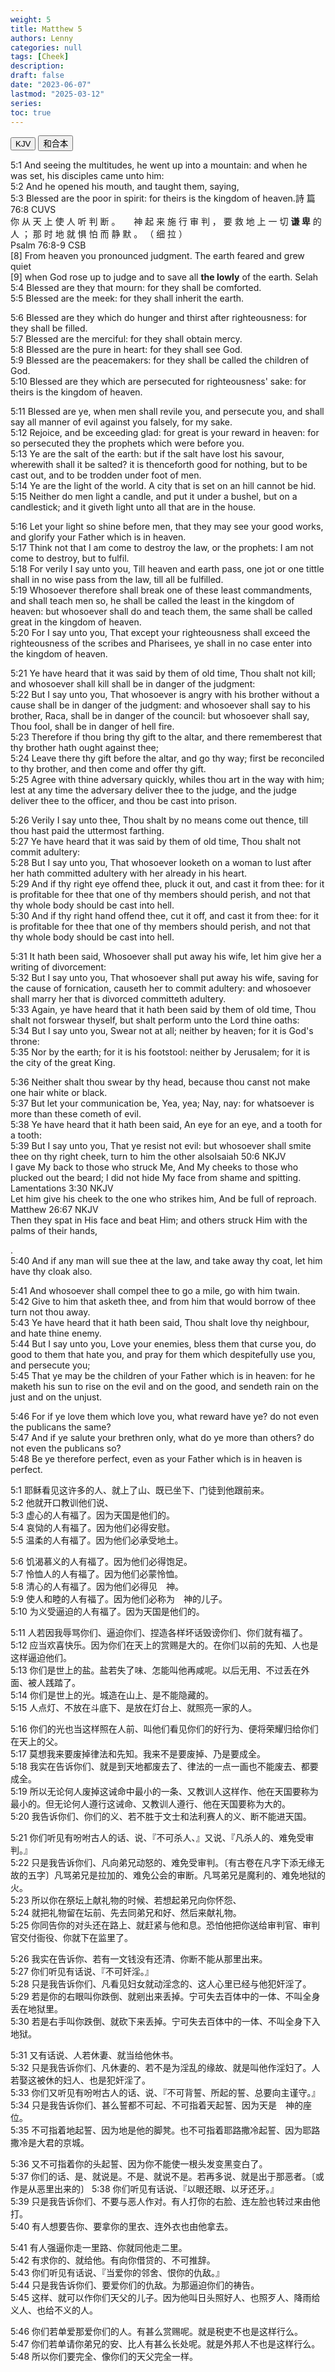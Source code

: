 ```yaml
---
weight: 5
title: Matthew 5
authors: Lenny
categories: null
tags: [Cheek]
description: 
draft: false
date: "2023-06-07"
lastmod: "2025-03-12"
series:
toc: true
---
```



<!--more-->


<!-- Tab links -->

<div class="tab">
  <button class="tablinks active" onclick="tablabel(event, 'english')">KJV</button>
  <button class="tablinks" onclick="tablabel(event, 'chinese')">和合本</button>
</div>

<!-- Tab content -->
<div id="english" class="tabcontent" style="display:block">

5:1 And seeing the multitudes, he went up into a mountain: and when he was set, his disciples came unto him:  
5:2 And he opened his mouth, and taught them, saying,  
5:3 Blessed are the poor in spirit: for theirs is the kingdom of heaven.<label class="margin-toggle sidenote-number"></label><span class="sidenote">詩 篇 76:8 CUVS  
你 从 天 上 使 人 听 判 断 。 　 神 起 来 施 行 审 判 ， 要 救 地 上 一 切 <b>谦 卑</b> 的 人 ； 那 时 地 就 惧 怕 而 静 默 。 （ 细 拉 ）
<br>
Psalm 76:8-9 CSB  
[8] From heaven you pronounced judgment. The earth feared and grew quiet   
[9] when God rose up to judge and to save all <b>the lowly</b> of the earth. Selah</span>  
5:4 Blessed are they that mourn: for they shall be comforted.  
5:5 Blessed are the meek: for they shall inherit the earth.  

5:6 Blessed are they which do hunger and thirst after righteousness: for they shall be filled.  
5:7 Blessed are the merciful: for they shall obtain mercy.  
5:8 Blessed are the pure in heart: for they shall see God.  
5:9 Blessed are the peacemakers: for they shall be called the children of God.  
5:10 Blessed are they which are persecuted for righteousness' sake: for theirs is the kingdom of heaven.  

5:11 Blessed are ye, when men shall revile you, and persecute you, and shall say all manner of evil against you falsely, for my sake.  
5:12 Rejoice, and be exceeding glad: for great is your reward in heaven: for so persecuted they the prophets which were before you.  
5:13 Ye are the salt of the earth: but if the salt have lost his savour, wherewith shall it be salted? it is thenceforth good for nothing, but to be cast out, and to be trodden under foot of men.  
5:14 Ye are the light of the world. A city that is set on an hill cannot be hid.  
5:15 Neither do men light a candle, and put it under a bushel, but on a candlestick; and it giveth light unto all that are in the house.  

5:16 Let your light so shine before men, that they may see your good works, and glorify your Father which is in heaven.  
5:17 Think not that I am come to destroy the law, or the prophets: I am not come to destroy, but to fulfil.  
5:18 For verily I say unto you, Till heaven and earth pass, one jot or one tittle shall in no wise pass from the law, till all be fulfilled.  
5:19 Whosoever therefore shall break one of these least commandments, and shall teach men so, he shall be called the least in the kingdom of heaven: but whosoever shall do and teach them, the same shall be called great in the kingdom of heaven.  
5:20 For I say unto you, That except your righteousness shall exceed the righteousness of the scribes and Pharisees, ye shall in no case enter into the kingdom of heaven.  

5:21 Ye have heard that it was said by them of old time, Thou shalt not kill; and whosoever shall kill shall be in danger of the judgment:  
5:22 But I say unto you, That whosoever is angry with his brother without a cause shall be in danger of the judgment: and whosoever shall say to his brother, Raca, shall be in danger of the council: but whosoever shall say, Thou fool, shall be in danger of hell fire.  
5:23 Therefore if thou bring thy gift to the altar, and there rememberest that thy brother hath ought against thee;  
5:24 Leave there thy gift before the altar, and go thy way; first be reconciled to thy brother, and then come and offer thy gift.  
5:25 Agree with thine adversary quickly, whiles thou art in the way with him; lest at any time the adversary deliver thee to the judge, and the judge deliver thee to the officer, and thou be cast into prison.  

5:26 Verily I say unto thee, Thou shalt by no means come out thence, till thou hast paid the uttermost farthing.  
5:27 Ye have heard that it was said by them of old time, Thou shalt not commit adultery:  
5:28 But I say unto you, That whosoever looketh on a woman to lust after her hath committed adultery with her already in his heart.  
5:29 And if thy right eye offend thee, pluck it out, and cast it from thee: for it is profitable for thee that one of thy members should perish, and not that thy whole body should be cast into hell.  
5:30 And if thy right hand offend thee, cut it off, and cast it from thee: for it is profitable for thee that one of thy members should perish, and not that thy whole body should be cast into hell.  

5:31 It hath been said, Whosoever shall put away his wife, let him give her a writing of divorcement:  
5:32 But I say unto you, That whosoever shall put away his wife, saving for the cause of fornication, causeth her to commit adultery: and whosoever shall marry her that is divorced committeth adultery.  
5:33 Again, ye have heard that it hath been said by them of old time, Thou shalt not forswear thyself, but shalt perform unto the Lord thine oaths:  
5:34 But I say unto you, Swear not at all; neither by heaven; for it is God's throne:  
5:35 Nor by the earth; for it is his footstool: neither by Jerusalem; for it is the city of the great King.  

5:36 Neither shalt thou swear by thy head, because thou canst not make one hair white or black.  
5:37 But let your communication be, Yea, yea; Nay, nay: for whatsoever is more than these cometh of evil.  
5:38 Ye have heard that it hath been said, An eye for an eye, and a tooth for a tooth:  
5:39 But I say unto you, That ye resist not evil: but whosoever shall smite thee on thy right cheek, turn to him the other also<label for="cheek" class="margin-toggle sidenote-number"></label><span class="sidenote">Isaiah 50:6 NKJV  
I gave My back to those who struck Me, And My cheeks to those who plucked out the beard; I did not hide My face from shame and spitting.
<br>Lamentations 3:30 NKJV  
Let him give his cheek to the one who strikes him, And be full of reproach.
<br>Matthew 26:67 NKJV  
Then they spat in His face and beat Him; and others struck Him with the palms of their hands,

</span>.  
5:40 And if any man will sue thee at the law, and take away thy coat, let him have thy cloak also.  

5:41 And whosoever shall compel thee to go a mile, go with him twain.  
5:42 Give to him that asketh thee, and from him that would borrow of thee turn not thou away.  
5:43 Ye have heard that it hath been said, Thou shalt love thy neighbour, and hate thine enemy.  
5:44 But I say unto you, Love your enemies, bless them that curse you, do good to them that hate you, and pray for them which despitefully use you, and persecute you;  
5:45 That ye may be the children of your Father which is in heaven: for he maketh his sun to rise on the evil and on the good, and sendeth rain on the just and on the unjust.  

5:46 For if ye love them which love you, what reward have ye? do not even the publicans the same?  
5:47 And if ye salute your brethren only, what do ye more than others? do not even the publicans so?  
5:48 Be ye therefore perfect, even as your Father which is in heaven is perfect.  

</div>


<div id="chinese" class="tabcontent">

5:1 耶稣看见这许多的人、就上了山、既已坐下、门徒到他跟前来。  
5:2 他就开口教训他们说、  
5:3 虚心的人有福了。因为天国是他们的。  
5:4 哀恸的人有福了。因为他们必得安慰。  
5:5 温柔的人有福了。因为他们必承受地土。  

5:6 饥渴慕义的人有福了。因为他们必得饱足。  
5:7 怜恤人的人有福了。因为他们必蒙怜恤。  
5:8 清心的人有福了。因为他们必得见　神。  
5:9 使人和睦的人有福了。因为他们必称为　神的儿子。  
5:10 为义受逼迫的人有福了。因为天国是他们的。  

5:11 人若因我辱骂你们、逼迫你们、捏造各样坏话毁谤你们、你们就有福了。  
5:12 应当欢喜快乐。因为你们在天上的赏赐是大的。在你们以前的先知、人也是这样逼迫他们。  
5:13 你们是世上的盐。盐若失了味、怎能叫他再咸呢。以后无用、不过丢在外面、被人践踏了。  
5:14 你们是世上的光。城造在山上、是不能隐藏的。  
5:15 人点灯、不放在斗底下、是放在灯台上、就照亮一家的人。  

5:16 你们的光也当这样照在人前、叫他们看见你们的好行为、便将荣耀归给你们在天上的父。  
5:17 莫想我来要废掉律法和先知。我来不是要废掉、乃是要成全。  
5:18 我实在告诉你们、就是到天地都废去了、律法的一点一画也不能废去、都要成全。  
5:19 所以无论何人废掉这诫命中最小的一条、又教训人这样作、他在天国要称为最小的。但无论何人遵行这诫命、又教训人遵行、他在天国要称为大的。  
5:20 我告诉你们、你们的义、若不胜于文士和法利赛人的义、断不能进天国。  

5:21 你们听见有吩咐古人的话、说、『不可杀人、』又说、『凡杀人的、难免受审判。』  
5:22 只是我告诉你们、凡向弟兄动怒的、难免受审判。〔有古卷在凡字下添无缘无故的五字〕凡骂弟兄是拉加的、难免公会的审断。凡骂弟兄是魔利的、难免地狱的火。  
5:23 所以你在祭坛上献礼物的时候、若想起弟兄向你怀怨、  
5:24 就把礼物留在坛前、先去同弟兄和好、然后来献礼物。  
5:25 你同告你的对头还在路上、就赶紧与他和息。恐怕他把你送给审判官、审判官交付衙役、你就下在监里了。  

5:26 我实在告诉你、若有一文钱没有还清、你断不能从那里出来。  
5:27 你们听见有话说、『不可奸淫。』  
5:28 只是我告诉你们、凡看见妇女就动淫念的、这人心里已经与他犯奸淫了。  
5:29 若是你的右眼叫你跌倒、就剜出来丢掉。宁可失去百体中的一体、不叫全身丢在地狱里。  
5:30 若是右手叫你跌倒、就砍下来丢掉。宁可失去百体中的一体、不叫全身下入地狱。  

5:31 又有话说、人若休妻、就当给他休书。  
5:32 只是我告诉你们、凡休妻的、若不是为淫乱的缘故、就是叫他作淫妇了。人若娶这被休的妇人、也是犯奸淫了。  
5:33 你们又听见有吩咐古人的话、说、『不可背誓、所起的誓、总要向主谨守。』  
5:34 只是我告诉你们、甚么誓都不可起、不可指着天起誓、因为天是　神的座位。  
5:35 不可指着地起誓、因为地是他的脚凳。也不可指着耶路撒冷起誓、因为耶路撒冷是大君的京城。  

5:36 又不可指着你的头起誓、因为你不能使一根头发变黑变白了。  
5:37 你们的话、是、就说是。不是、就说不是。若再多说、就是出于那恶者。〔或作是从恶里出来的〕
5:38 你们听见有话说、『以眼还眼、以牙还牙。』  
5:39 只是我告诉你们、不要与恶人作对。有人打你的右脸、连左脸也转过来由他打。  
5:40 有人想要告你、要拿你的里衣、连外衣也由他拿去。  

5:41 有人强逼你走一里路、你就同他走二里。  
5:42 有求你的、就给他。有向你借贷的、不可推辞。  
5:43 你们听见有话说、『当爱你的邻舍、恨你的仇敌。』  
5:44 只是我告诉你们、要爱你们的仇敌。为那逼迫你们的祷告。  
5:45 这样、就可以作你们天父的儿子。因为他叫日头照好人、也照歹人、降雨给义人、也给不义的人。  

5:46 你们若单爱那爱你们的人。有甚么赏赐呢。就是税吏不也是这样行么。  
5:47 你们若单请你弟兄的安、比人有甚么长处呢。就是外邦人不也是这样行么。  
5:48 所以你们要完全、像你们的天父完全一样。  

</div>